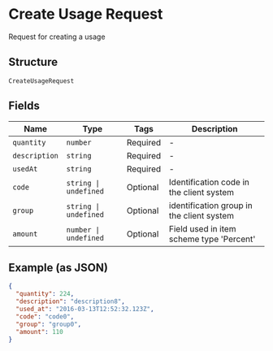 
# Create Usage Request

Request for creating a usage

## Structure

`CreateUsageRequest`

## Fields

| Name | Type | Tags | Description |
|  --- | --- | --- | --- |
| `quantity` | `number` | Required | - |
| `description` | `string` | Required | - |
| `usedAt` | `string` | Required | - |
| `code` | `string \| undefined` | Optional | Identification code in the client system |
| `group` | `string \| undefined` | Optional | identification group in the client system |
| `amount` | `number \| undefined` | Optional | Field used in item scheme type 'Percent' |

## Example (as JSON)

```json
{
  "quantity": 224,
  "description": "description8",
  "used_at": "2016-03-13T12:52:32.123Z",
  "code": "code0",
  "group": "group0",
  "amount": 110
}
```

